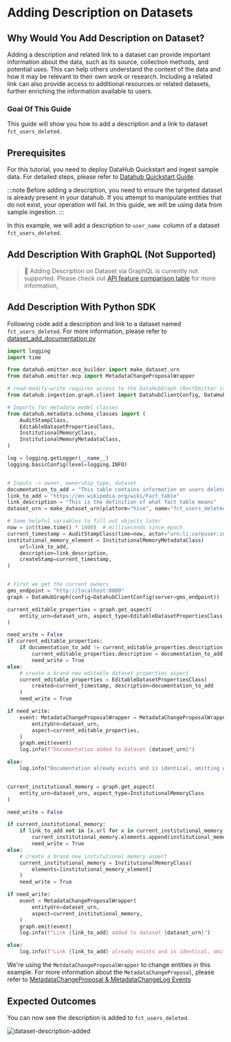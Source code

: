 # Adding Description on Datasets

## Why Would You Add Description on Dataset?

Adding a description and related link to a dataset can provide important information about the data, such as its source, collection methods, and potential uses. This can help others understand the context of the data and how it may be relevant to their own work or research. Including a related link can also provide access to additional resources or related datasets, further enriching the information available to users.

### Goal Of This Guide

This guide will show you how to add a description and a link to dataset `fct_users_deleted`.

## Prerequisites

For this tutorial, you need to deploy DataHub Quickstart and ingest sample data.
For detailed steps, please refer to [Datahub Quickstart Guide](/docs/quickstart.md).

:::note
Before adding a description, you need to ensure the targeted dataset is already present in your datahub.
If you attempt to manipulate entities that do not exist, your operation will fail.
In this guide, we will be using data from sample ingestion.
:::

In this example, we will add a description to `user_name `column of a dataset `fct_users_deleted`.

## Add Description With GraphQL (Not Supported)

> 🚫 Adding Description on Dataset via GraphQL is currently not supported.
> Please check out [API feature comparison table](/docs/api/datahub-apis.md#datahub-api-comparison) for more information,

## Add Description With Python SDK

Following code add a description and link to a dataset named `fct_users_deleted`.
For more information, please refer to [dataset_add_documentation.py](https://github.com/datahub-project/datahub/blob/master/metadata-ingestion/examples/library/dataset_add_documentation.py)

```python
import logging
import time

from datahub.emitter.mce_builder import make_dataset_urn
from datahub.emitter.mcp import MetadataChangeProposalWrapper

# read-modify-write requires access to the DataHubGraph (RestEmitter is not enough)
from datahub.ingestion.graph.client import DatahubClientConfig, DataHubGraph

# Imports for metadata model classes
from datahub.metadata.schema_classes import (
    AuditStampClass,
    EditableDatasetPropertiesClass,
    InstitutionalMemoryClass,
    InstitutionalMemoryMetadataClass,
)

log = logging.getLogger(__name__)
logging.basicConfig(level=logging.INFO)


# Inputs -> owner, ownership_type, dataset
documentation_to_add = "This table contains information on users deleted on a single day. This description is updated via PythonSDK."
link_to_add = "https://en.wikipedia.org/wiki/Fact_table"
link_description = "This is the definition of what fact table means"
dataset_urn = make_dataset_urn(platform="hive", name="fct_users_deleted", env="PROD")

# Some helpful variables to fill out objects later
now = int(time.time() * 1000)  # milliseconds since epoch
current_timestamp = AuditStampClass(time=now, actor="urn:li:corpuser:ingestion")
institutional_memory_element = InstitutionalMemoryMetadataClass(
    url=link_to_add,
    description=link_description,
    createStamp=current_timestamp,
)


# First we get the current owners
gms_endpoint = "http://localhost:8080"
graph = DataHubGraph(config=DatahubClientConfig(server=gms_endpoint))

current_editable_properties = graph.get_aspect(
    entity_urn=dataset_urn, aspect_type=EditableDatasetPropertiesClass
)

need_write = False
if current_editable_properties:
    if documentation_to_add != current_editable_properties.description:
        current_editable_properties.description = documentation_to_add
        need_write = True
else:
    # create a brand new editable dataset properties aspect
    current_editable_properties = EditableDatasetPropertiesClass(
        created=current_timestamp, description=documentation_to_add
    )
    need_write = True

if need_write:
    event: MetadataChangeProposalWrapper = MetadataChangeProposalWrapper(
        entityUrn=dataset_urn,
        aspect=current_editable_properties,
    )
    graph.emit(event)
    log.info(f"Documentation added to dataset {dataset_urn}")

else:
    log.info("Documentation already exists and is identical, omitting write")


current_institutional_memory = graph.get_aspect(
    entity_urn=dataset_urn, aspect_type=InstitutionalMemoryClass
)

need_write = False

if current_institutional_memory:
    if link_to_add not in [x.url for x in current_institutional_memory.elements]:
        current_institutional_memory.elements.append(institutional_memory_element)
        need_write = True
else:
    # create a brand new institutional memory aspect
    current_institutional_memory = InstitutionalMemoryClass(
        elements=[institutional_memory_element]
    )
    need_write = True

if need_write:
    event = MetadataChangeProposalWrapper(
        entityUrn=dataset_urn,
        aspect=current_institutional_memory,
    )
    graph.emit(event)
    log.info(f"Link {link_to_add} added to dataset {dataset_urn}")

else:
    log.info(f"Link {link_to_add} already exists and is identical, omitting write")
```

We're using the `MetdataChangeProposalWrapper` to change entities in this example.
For more information about the `MetadataChangeProposal`, please refer to [MetadataChangeProposal & MetadataChangeLog Events](/docs/advanced/mcp-mcl.md)

## Expected Outcomes

You can now see the description is added to `fct_users_deleted`.

![dataset-description-added](../../imgs/apis/tutorials/dataset-description-added.png)
